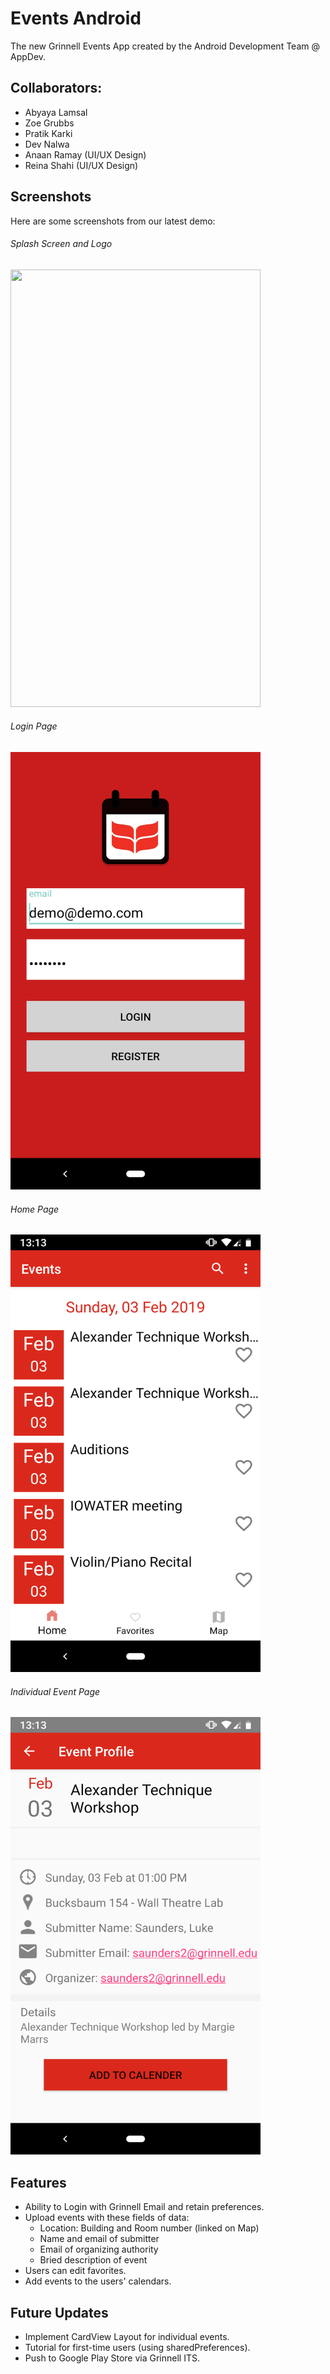 # Events Android

The new Grinnell Events App created by the Android Development Team @ AppDev.

## Collaborators:
- Abyaya Lamsal
- Zoe Grubbs
- Pratik Karki
- Dev Nalwa
- Anaan Ramay (UI/UX Design)
- Reina Shahi (UI/UX Design)

## Screenshots

Here are some screenshots from our latest demo:

###### Splash Screen and Logo
<img src="/screenshots/events_logo.png?raw=true"  width="400" height="700">
<br />

###### Login Page
<img src="/screenshots/login.png?raw=true"  width="400" height="700">
<br />

###### Home Page
<img src="/screenshots/home.png?raw=true"  width="400" height="700">

###### Individual Event Page
<img src="/screenshots/event.png?raw=true"  width="400" height="700">

## Features

- Ability to Login with Grinnell Email and retain preferences.
- Upload events with these fields of data:
    - Location: Building and Room number (linked on Map)
    - Name and email of submitter
    - Email of organizing authority
    - Bried description of event
- Users can edit favorites.    
- Add events to the users' calendars.  

## Future Updates 

- Implement CardView Layout for individual events.
- Tutorial for first-time users (using sharedPreferences).
- Push to Google Play Store via Grinnell ITS.